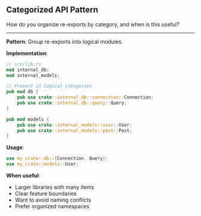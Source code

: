 ## Categorized API Pattern

How do you organize re-exports by category, and when is this useful?

---

**Pattern**: Group re-exports into logical modules.

**Implementation**:
```rust
// src/lib.rs
mod internal_db;
mod internal_models;

// Present in logical categories
pub mod db {
    pub use crate::internal_db::connection::Connection;
    pub use crate::internal_db::query::Query;
}

pub mod models {
    pub use crate::internal_models::user::User;
    pub use crate::internal_models::post::Post;
}
```

**Usage**:
```rust
use my_crate::db::{Connection, Query};
use my_crate::models::User;
```

**When useful**:
- Larger libraries with many items
- Clear feature boundaries
- Want to avoid naming conflicts
- Prefer organized namespaces


